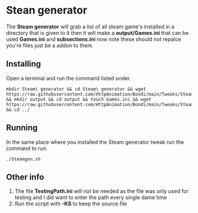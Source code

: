 # Stean generator
The **Steam generator** will grab a list of all steam game's installed in a directory that is given to it then it will make a **output/Games.ini** that can be used **Games.ini** and **subsections.ini** now note these should not repalce you're files just be a addon to them.

## Installing
Open a terminal and run the command listed under.
```
mkdir Steam\ generator && cd Steam\ generator && wget https://raw.githubusercontent.com/HttpAnimation/Bondi/main/Tweaks/Steam%20generator/Steamgen.sh && mkdir output && cd output && touch Games.ini && wget https://raw.githubusercontent.com/HttpAnimation/Bondi/main/Tweaks/Steam%20generator/output/subsections.ini && cd ../
```

## Running
In the same place where you installed the Steam generator tweak run the command to run.
```
./Steamgen.sh
```

## Other info
1) The file **TestingPath.ini** will not be needed as the file was only used for testing and I did want to enter the path every single dame time
2) Run the script with **-KS** to keep the source file
